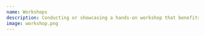 ```yaml
---
name: Workshops
description: Conducting or showcasing a hands-on workshop that benefits the community.
image: workshop.png
---
```

